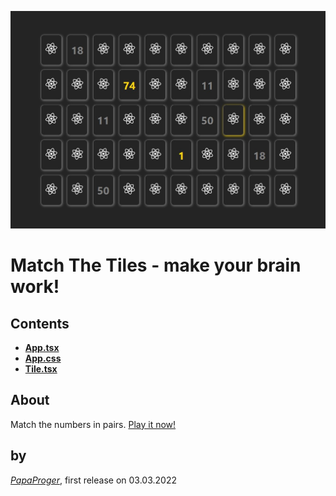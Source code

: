 [![Match The Tiles](WhatItLooksLike.jpg "Match The Tiles by PapaProger")](https://papaproger.github.io/matchthetiles/)

# Match The Tiles - make your brain work!

Contents
---

* **[App.tsx](https://github.com/papaproger/matchthetiles/blob/main/src/App.tsx)**
* **[App.css](https://github.com/papaproger/matchthetiles/blob/main/src/App.css)**
* **[Tile.tsx](https://github.com/papaproger/matchthetiles/blob/main/src/Tile.tsx)**

About
---

Match the numbers in pairs. [Play it now!](https://papaproger.github.io/matchthetiles/)

by
---

*[PapaProger](https://github.com/papaproger)*, first release on 03.03.2022